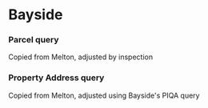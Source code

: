 # Bayside

### Parcel query

Copied from Melton, adjusted by inspection

### Property Address query

Copied from Melton, adjusted using Bayside's PIQA query